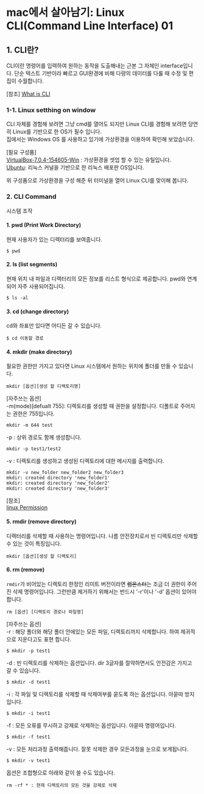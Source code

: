 # mac에서 살아남기: Linux CLI(Command Line Interface) 01

## 1. CLI란?
<img src="https://www.linuxjournal.com/sites/default/files/styles/max_650x650/public/u%5Buid%5D/CoolRetroTerm.png" alt=""/><br/>
CLI이란 명령어를 입력하여 원하는 동작을 도출해내는 근본 그 자체인 interface입니다. 단순 텍스트 기반이라 빠르고 GUI환경에 비해 다량의 데이터를 다룰 때 수정 및 편집이 수월합니다.

[참조]
[What is CLI](https://www.w3schools.com/whatis/whatis_cli.asp)

### 1-1. Linux setthing on window
CLI 자체를 경험해 보려면 그냥 cmd를 열어도 되지만 Linux CLI를 경험해 보려면 당연히 Linux를 기반으로 한 OS가 필수 입니다.<br/> 
집에서는 Windows OS 를 사용하고 있기에 가상환경을 이용하여 확인해 보았습니다.

[필요 구성품]<br/>
[VirtualBox-7.0.4-154605-Win](https://www.virtualbox.org/wiki/Downloads) : 가상환경을 셋업 할 수 있는 유틸입니다.<br/>
[Ubuntu](https://ubuntu.com/download/desktop/thank-you?version=22.04.1&architecture=amd64): 리눅스 커널을 기반으로 한 리눅스 배포판 OS입니다.

위 구성품으로 가상환경을 구성 해준 뒤 터미널을 열어 Linux CLI를 맞이해 봅니다.

### 2. CLI Command
시스템 조작
#### 1. pwd (Print Work Directory)
현재 사용자가 있는 디렉터리를 보여줍니다.
```
$ pwd
```

#### 2. ls (list segments)
현재 위치 내 파일과 디렉터리의 모든 정보를 리스트 형식으로 제공합니다. pwd와 연계되어 자주 사용되어집니다.
```
$ ls -al
```

#### 3. cd (change directory)
cd와 좌표만 있다면 어디든 갈 수 있습니다.
```
$ cd 이동할 경로
```

#### 4. mkdir (make directory)
필요한 권한만 가지고 있다면 Linux 시스템에서 원하는 위치에 폴더를 만들 수 있습니다.
```
mkdir [옵션][생성 할 디렉토리명]
```

[자주쓰는 옵션]<br/>
-m(mode)[defualt 755]: 디렉토리를 생성할 때 권한을 설정합니다. 디폴트로 주어지는 권한은 755입니다.
```
mkdir -m 644 test
```

-p : 상위 경로도 함께 생성합니다.
```
mkdir -p test1/test2
```

-v : 디렉토리를 생성하고 생성된 디렉토리에 대한 메시지를 출력합니다.
```
mkdir -v new_folder new_folder2 new_folder3
mkdir: created directory 'new_folder1'
mkdir: created directory 'new_folder2'
mkdir: created directory 'new_folder3'
```
[참조]<br/>
[linux Permission](https://securityspecialist.tistory.com/40)

#### 5. rmdir (remove directory)
디렉터리를 삭제할 때 사용하는 명령어입니다. 나름 안전장치로서 빈 디렉토리만 삭제할 수 있는 것이 특징입니다.
```
mkdir [옵션][생성 할 디렉토리]
```

#### 6. rm (remove)
`rmdir`가 비어있는 디렉토리 한정인 리미트 버전이라면 <span style="text-decoration: line-through">랩몬스터</span>는 조금 더 권한이 주어진 삭제 명령어입니다. 그런만큼 제거하기 위해서는 반드시 '-r'이나 '-d' 옵션이 있어야 합니다.
```
rm [옵션] [디렉토리 경로나 파일명]
```

[자주쓰는 옵션]<br/>
-r : 해당 폴더와 해당 폴더 안에있는 모든 파일, 디렉토리까지 삭제합니다. 하여 제귀적으로 지운다고도 표현 합니다.
```
$ mkdir -p test1
```

-d : 빈 디렉토리를 삭제하는 옵션입니다. dir 3글자를 절약하면서도 안전감은 가지고 갈 수 있습니다.
```
$ mkdir -d test1
```

-i : 각 파일 및 디렉토리를 삭제할 때 삭제여부를 묻도록 하는 옵션입니다. 아묻따 방지입니다.
```
$ mkdir -i test1
```

-f : 모든 오류를 무시하고 강제로 삭제하는 옵션입니다. 아묻따 명령어입니다.
```
$ mkdir -f test1
```

-v : 모든 처리과정 출력해줍니다. 잘못 삭제한 경우 모든과정을 눈으로 보게됩니다.
```
$ mkdir -v test1
```

옵션은 조합형으로 아래와 같이 쓸 수도 있습니다.
```
rm -rf * : 현재 디렉토리의 모든 것을 강제로 삭제
```